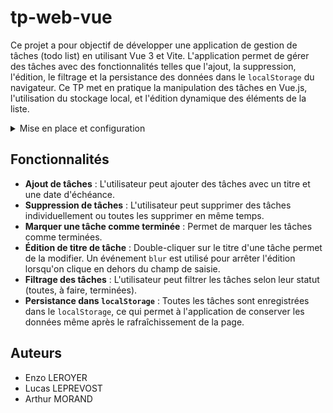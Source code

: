 # tp-web-vue

Ce projet a pour objectif de développer une application de gestion de tâches (todo list) en utilisant Vue 3 et Vite. L'application permet de gérer des tâches avec des fonctionnalités telles que l'ajout, la suppression, l'édition, le filtrage et la persistance des données dans le `localStorage` du navigateur. Ce TP met en pratique la manipulation des tâches en Vue.js, l'utilisation du stockage local, et l'édition dynamique des éléments de la liste.

<details>
  <summary>Mise en place et configuration</summary>

### Recommended IDE Setup

[VSCode](https://code.visualstudio.com/) + [Volar](https://marketplace.visualstudio.com/items?itemName=Vue.volar) (and disable Vetur).

### Type Support for `.vue` Imports in TS

TypeScript cannot handle type information for `.vue` imports by default, so we replace the `tsc` CLI with `vue-tsc` for type checking. In editors, we need [Volar](https://marketplace.visualstudio.com/items?itemName=Vue.volar) to make the TypeScript language service aware of `.vue` types.

### Customize configuration

See [Vite Configuration Reference](https://vite.dev/config/).

### Project Setup

```sh
npm install
```

#### Compile and Hot-Reload for Development

```sh
npm run dev
```

#### Type-Check, Compile and Minify for Production

```sh
npm run build
```

#### Run Unit Tests with [Vitest](https://vitest.dev/)

```sh
npm run test:unit
```

#### Run End-to-End Tests with [Cypress](https://www.cypress.io/)

```sh
npm run test:e2e:dev
```

This runs the end-to-end tests against the Vite development server.
It is much faster than the production build.

But it's still recommended to test the production build with `test:e2e` before deploying (e.g. in CI environments):

```sh
npm run build
npm run test:e2e
```

#### Lint with [ESLint](https://eslint.org/)

```sh
npm run lint
```
</details>

## Fonctionnalités

- **Ajout de tâches** : L'utilisateur peut ajouter des tâches avec un titre et une date d'échéance.
- **Suppression de tâches** : L'utilisateur peut supprimer des tâches individuellement ou toutes les supprimer en même temps.
- **Marquer une tâche comme terminée** : Permet de marquer les tâches comme terminées.
- **Édition de titre de tâche** : Double-cliquer sur le titre d'une tâche permet de la modifier. Un événement `blur` est utilisé pour arrêter l'édition lorsqu'on clique en dehors du champ de saisie.
- **Filtrage des tâches** : L'utilisateur peut filtrer les tâches selon leur statut (toutes, à faire, terminées).
- **Persistance dans `localStorage`** : Toutes les tâches sont enregistrées dans le `localStorage`, ce qui permet à l'application de conserver les données même après le rafraîchissement de la page.

## Auteurs
- Enzo LEROYER
- Lucas LEPREVOST
- Arthur MORAND
